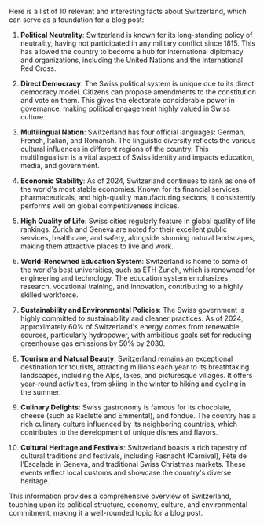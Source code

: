 Here is a list of 10 relevant and interesting facts about Switzerland, which can serve as a foundation for a blog post:

1. **Political Neutrality**: Switzerland is known for its long-standing policy of neutrality, having not participated in any military conflict since 1815. This has allowed the country to become a hub for international diplomacy and organizations, including the United Nations and the International Red Cross.

2. **Direct Democracy**: The Swiss political system is unique due to its direct democracy model. Citizens can propose amendments to the constitution and vote on them. This gives the electorate considerable power in governance, making political engagement highly valued in Swiss culture.

3. **Multilingual Nation**: Switzerland has four official languages: German, French, Italian, and Romansh. The linguistic diversity reflects the various cultural influences in different regions of the country. This multilingualism is a vital aspect of Swiss identity and impacts education, media, and government.

4. **Economic Stability**: As of 2024, Switzerland continues to rank as one of the world's most stable economies. Known for its financial services, pharmaceuticals, and high-quality manufacturing sectors, it consistently performs well on global competitiveness indices.

5. **High Quality of Life**: Swiss cities regularly feature in global quality of life rankings. Zurich and Geneva are noted for their excellent public services, healthcare, and safety, alongside stunning natural landscapes, making them attractive places to live and work.

6. **World-Renowned Education System**: Switzerland is home to some of the world's best universities, such as ETH Zurich, which is renowned for engineering and technology. The education system emphasizes research, vocational training, and innovation, contributing to a highly skilled workforce.

7. **Sustainability and Environmental Policies**: The Swiss government is highly committed to sustainability and cleaner practices. As of 2024, approximately 60% of Switzerland's energy comes from renewable sources, particularly hydropower, with ambitious goals set for reducing greenhouse gas emissions by 50% by 2030.

8. **Tourism and Natural Beauty**: Switzerland remains an exceptional destination for tourists, attracting millions each year to its breathtaking landscapes, including the Alps, lakes, and picturesque villages. It offers year-round activities, from skiing in the winter to hiking and cycling in the summer.

9. **Culinary Delights**: Swiss gastronomy is famous for its chocolate, cheese (such as Raclette and Emmental), and fondue. The country has a rich culinary culture influenced by its neighboring countries, which contributes to the development of unique dishes and flavors.

10. **Cultural Heritage and Festivals**: Switzerland boasts a rich tapestry of cultural traditions and festivals, including Fasnacht (Carnival), Fête de l’Escalade in Geneva, and traditional Swiss Christmas markets. These events reflect local customs and showcase the country's diverse heritage.

This information provides a comprehensive overview of Switzerland, touching upon its political structure, economy, culture, and environmental commitment, making it a well-rounded topic for a blog post.